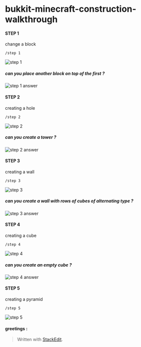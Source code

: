 bukkit-minecraft-construction-walkthrough
===================================

#### STEP 1

change a block

	/step 1

![step 1](http://toto-castaldi.github.io/cdn/images/bukkit-minecraft-construction-walkthrough/step-1.png "step 1")

##### can you place another block on top of the first ?

![step 1 answer](http://toto-castaldi.github.io/cdn/images/bukkit-minecraft-construction-walkthrough/step-1-answer.png "step 1 answer")

#### STEP 2

creating a hole

	/step 2

![step 2](http://toto-castaldi.github.io/cdn/images/bukkit-minecraft-construction-walkthrough/step-2.png "step 2")
 
##### can you create a tower ?

![step 2 answer](http://toto-castaldi.github.io/cdn/images/bukkit-minecraft-construction-walkthrough/step-2-answer.png "step 2 answer")

#### STEP 3

creating a wall

	/step 3

 ![step 3](http://toto-castaldi.github.io/cdn/images/bukkit-minecraft-construction-walkthrough/step-3.png "step 3")
 
##### can you create a wall with rows of cubes of alternating type ?

![step 3 answer](http://toto-castaldi.github.io/cdn/images/bukkit-minecraft-construction-walkthrough/step-3-answer.png "step 3 answer")

#### STEP 4

creating a cube

	/step 4

  ![step 4](http://toto-castaldi.github.io/cdn/images/bukkit-minecraft-construction-walkthrough/step-4.png "step 4")
 
##### can you create an empty cube ?

![step 4 answer](http://toto-castaldi.github.io/cdn/images/bukkit-minecraft-construction-walkthrough/step-4-answer.png "step 4 answer")

#### STEP 5

creating a pyramid

	/step 5

![step 5](http://toto-castaldi.github.io/cdn/images/bukkit-minecraft-construction-walkthrough/step-5.png "step 5")

#### greetings :

> Written with [StackEdit](https://stackedit.io/).